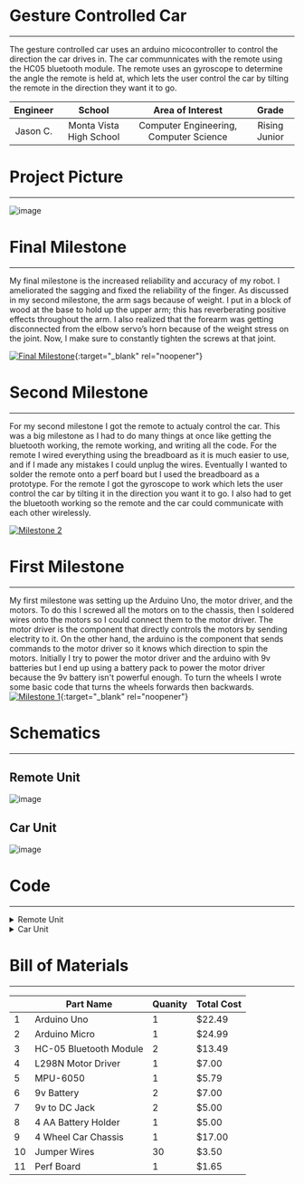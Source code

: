 ﻿# Gesture Controlled Car
 ---
The gesture controlled car uses an arduino micocontroller to control the direction the car drives in. The car communnicates with the remote using the HC05 bluetooth module. The remote uses an gyroscope to determine the angle the remote is held at, which lets the user control the car by tilting the remote in the direction they want it to go. 

| **Engineer** | **School** | **Area of Interest** | **Grade** |
|:--:|:--:|:--:|:--:|
| Jason C. | Monta Vista High School | Computer Engineering, Computer Science | Rising Junior

# Project Picture
---
![image](https://user-images.githubusercontent.com/30334711/183264182-da81ecbe-636f-4730-b22f-13f3f1f667a8.png)
  
# Final Milestone
---
My final milestone is the increased reliability and accuracy of my robot. I ameliorated the sagging and fixed the reliability of the finger. As discussed in my second milestone, the arm sags because of weight. I put in a block of wood at the base to hold up the upper arm; this has reverberating positive effects throughout the arm. I also realized that the forearm was getting disconnected from the elbow servo’s horn because of the weight stress on the joint. Now, I make sure to constantly tighten the screws at that joint. 

[![Final Milestone](https://res.cloudinary.com/marcomontalbano/image/upload/v1612573869/video_to_markdown/images/youtube--F7M7imOVGug-c05b58ac6eb4c4700831b2b3070cd403.jpg )](https://www.youtube.com/watch?v=F7M7imOVGug&feature=emb_logo "Final Milestone"){:target="_blank" rel="noopener"}

# Second Milestone
---
For my second milestone I got the remote to actualy control the car. This was a big milestone as I had to do many things at once like getting the bluetooth working, the remote working, and writing all the code. For the remote I wired everything using the breadboard as it is much easier to use, and if I made any mistakes I could unplug the wires. Eventually I wanted to solder the remote onto a perf board but I used the breadboard as a prototype. For the remote I got the gyroscope to work which lets the user control the car by tilting it in the direction you want it to go. I also had to get the bluetooth working so the remote and the car could communicate with each other wirelessly. 

[![Milestone 2](https://res.cloudinary.com/marcomontalbano/image/upload/v1660204386/video_to_markdown/images/youtube--4Ifjy3sYAq4-c05b58ac6eb4c4700831b2b3070cd403.jpg)](https://www.youtube.com/watch?v=4Ifjy3sYAq4 "Milestone 2")
# First Milestone
  ---
My first milestone was setting up the Arduino Uno, the motor driver, and the motors. To do this I screwed all the motors on to the chassis, then I soldered wires onto the motors so I could connect them to the motor driver. The motor driver is the component that directly controls the motors by sending electrity to it. On the other hand, the arduino is the component that sends commands to the motor driver so it knows which direction to spin the motors. Initially I try to power the motor driver and the arduino with 9v batteries but I end up using a battery pack to power the motor driver because the 9v battery isn't powerful enough. To turn the wheels I wrote some basic code that turns the wheels forwards then backwards. 
[![Milestone 1](https://res.cloudinary.com/marcomontalbano/image/upload/v1659716794/video_to_markdown/images/youtube--rDIB7zLfi5A-c05b58ac6eb4c4700831b2b3070cd403.jpg)](https://youtu.be/rDIB7zLfi5A "Milestone 1"){:target="_blank" rel="noopener"}

# Schematics 
---
## Remote Unit
![image](https://user-images.githubusercontent.com/30334711/183838571-bb3990fb-723e-4f79-a0b6-ecf31166aef1.png)

## Car Unit 
![image](https://user-images.githubusercontent.com/30334711/183839426-8d9206e7-d2e4-4454-b1cf-cfd2f716b9d2.png)

# Code
---
<details>
 
 <summary>Remote Unit </summary>
 
 ```java
 
 // I2Cdev and MPU6050 must be installed as libraries, or else the .cpp/.h files
// for both classes must be in the include path of your project
#include "I2Cdev.h"
#include "MPU6050_6Axis_MotionApps20.h"
// Arduino Wire library is required if I2Cdev I2CDEV_ARDUINO_WIRE implementationis used in I2Cdev.h
#include "Wire.h"

#include <SoftwareSerial.h>
SoftwareSerial BTSerial(10, 11); // CONNECT BT RX PIN TO ARDUINO 11 PIN | CONNECT BT TX PIN TO ARDUINO 10 PIN

#define OUTPUT_READABLE_YAWPITCHROLL
#define INTERRUPT_PIN 7  // use pin 2 on Arduino Uno & most boards
#define LED_PIN 13 // (Arduino is 13, Teensy is 11, Teensy++ is 6)

MPU6050 mpu;
bool blinkState = false;

// MPU control/status vars
bool dmpReady = false;  // set true if DMP init was successful
uint8_t mpuIntStatus;   // holds actual interrupt status byte from MPU
uint8_t devStatus;      // return status after each device operation (0 = success, !0 = error)
uint16_t packetSize;    // expected DMP packet size (default is 42 bytes)
uint16_t fifoCount;     // count of all bytes currently in FIFO
uint8_t fifoBuffer[64]; // FIFO storage buffer

// orientation/motion vars
Quaternion q;           // [w, x, y, z]         quaternion container
VectorFloat gravity;    // [x, y, z]            gravity vector
float ypr[3];           // [yaw, pitch, roll]   yaw/pitch/roll container and gravity vector
float pitch = 0;
float roll = 0;
float yaw = 0;
int x;
int y;

// ================================================================
// ===               INTERRUPT DETECTION ROUTINE                ===
// ================================================================

volatile bool mpuInterrupt = false;     // indicates whether MPU interrupt pin has gone high
void dmpDataReady() {
  mpuInterrupt = true;
}



// ================================================================
// ===                      INITIAL SETUP                       ===
// ================================================================

void setup() {
  // join I2C bus (I2Cdev library doesn't do this automatically)
#if I2CDEV_IMPLEMENTATION == I2CDEV_ARDUINO_WIRE
  Wire.begin();
  Wire.setClock(400000); // 400kHz I2C clock. Comment this line if having compilation difficulties
#elif I2CDEV_IMPLEMENTATION == I2CDEV_BUILTIN_FASTWIRE
  Fastwire::setup(400, true);
#endif

  // initialize serial communication
  // (115200 chosen because it is required for Teapot Demo output, but it's
  // really up to you depending on your project)
  Serial.begin(115200);
  BTSerial.begin(38400);  // HC-05 default speed in AT command more
  
//  b while (!Serial); // wait for Leonardo enumeration, others continue immediately

  // NOTE: 8MHz or slower host processors, like the Teensy @ 3.3V or Arduino
  // Pro Mini running at 3.3V, cannot handle this baud rate reliably due to
  // the baud timing being too misaligned with processor ticks. You must use
  // 38400 or slower in these cases, or use some kind of external separate
  // crystal solution for the UART timer.

  // initialize device
  Serial.println(F("Initializing I2C devices..."));
  mpu.initialize();
  pinMode(INTERRUPT_PIN, INPUT);

  // verify connection
  Serial.println(F("Testing device connections..."));
  Serial.println(mpu.testConnection() ? F("MPU6050 connection successful") : F("MPU6050 connection failed"));

  // load and configure the DMP
  Serial.println(F("Initializing DMP..."));
  devStatus = mpu.dmpInitialize();

  // supply your own gyro offsets here, scaled for min sensitivity
  mpu.setXGyroOffset(126);
  mpu.setYGyroOffset(57);
  mpu.setZGyroOffset(-69);
  mpu.setZAccelOffset(1869); // 1688 factory default for my test chip

  // make sure it worked (returns 0 if so)
  if (devStatus == 0) {
    // turn on the DMP, now that it's ready
    Serial.println(F("Enabling DMP..."));
    mpu.setDMPEnabled(true);

    // enable Arduino interrupt detection
    Serial.println(F("Enabling interrupt detection (Arduino external interrupt 0)..."));
    attachInterrupt(digitalPinToInterrupt(INTERRUPT_PIN), dmpDataReady, RISING);
    mpuIntStatus = mpu.getIntStatus();

    // set our DMP Ready flag so the main loop() function knows it's okay to use it
    Serial.println(F("DMP ready! Waiting for first interrupt..."));
    dmpReady = true;

    // get expected DMP packet size for later comparison
    packetSize = mpu.dmpGetFIFOPacketSize();
  } else {
    // ERROR!
    // 1 = initial memory load failed
    // 2 = DMP configuration updates failed
    // (if it's going to break, usually the code will be 1)
    Serial.print(F("DMP Initialization failed (code "));
    Serial.print(devStatus);
    Serial.println(F(")"));
  }

  // configure LED for output
  pinMode(LED_PIN, OUTPUT);
}



// ================================================================
// ===                    MAIN PROGRAM LOOP                     ===
// ================================================================

void loop() {
  // if programming failed, don't try to do anything
  if (!dmpReady) return;

  // wait for MPU interrupt or extra packet(s) available
  while (!mpuInterrupt && fifoCount < packetSize) {
    // other program behavior stuff here
    // .
    // .
    // .
    // if you are really paranoid you can frequently test in between other
    // stuff to see if mpuInterrupt is true, and if so, "break;" from the
    // while() loop to immediately process the MPU data
    // .
    // .
    // .
  }

  // reset interrupt flag and get INT_STATUS byte
  mpuInterrupt = false;
  mpuIntStatus = mpu.getIntStatus();

  // get current FIFO count
  fifoCount = mpu.getFIFOCount();

  // check for overflow (this should never happen unless our code is too inefficient)
  if ((mpuIntStatus & 0x10) || fifoCount == 1024) {
    // reset so we can continue cleanly
    mpu.resetFIFO();
    Serial.println(F("FIFO overflow!"));

    // otherwise, check for DMP data ready interrupt (this should happen frequently)
  } else if (mpuIntStatus & 0x02) {
    // wait for correct available data length, should be a VERY short wait
    while (fifoCount < packetSize) fifoCount = mpu.getFIFOCount();

    // read a packet from FIFO
    mpu.getFIFOBytes(fifoBuffer, packetSize);

    // track FIFO count here in case there is > 1 packet available
    // (this lets us immediately read more without waiting for an interrupt)
    fifoCount -= packetSize;

#ifdef OUTPUT_READABLE_YAWPITCHROLL
    // display Euler angles in degrees
    mpu.dmpGetQuaternion(&q, fifoBuffer);
    mpu.dmpGetGravity(&gravity, &q);
    mpu.dmpGetYawPitchRoll(ypr, &q, &gravity);

    yaw = ypr[0] * 180 / M_PI;
    pitch = ypr[1] * 180 / M_PI;
    roll = ypr[2] * 180 / M_PI;

    if (roll > -100 && roll < 100)
      x = map (roll, -100, 100, 0, 100);

    if (pitch > -100 && pitch < 100)
      y = map (pitch, -100, 100, 100, 200);

//    Serial.print(x);
//    Serial.print("\t");
//    Serial.println(y);

    if((x>=45 && x<=55) && (y>=145 && y <=155)){
      BTSerial.write('S');
      //Serial.println('S');
    }else if(x>60){
      BTSerial.write('R');
      //Serial.println('R');
    }else if(x<40){
      BTSerial.write('L');
    //  Serial.println('L');
    }else if(y>160){
      BTSerial.write('B');
     // Serial.println('B');
    }else if(y<140){
      BTSerial.write('F');
    //  Serial.println('F');
    }
#endif

    // blink LED to indicate activity
    blinkState = !blinkState;
    digitalWrite(LED_PIN, blinkState);
  }
}
                     
 ```
</details>
 
<details>
 
 <summary> Car Unit </summary>
 
``` java
 
int lm1=2; //left motor output 1
int lm2=4; //left motor output 2
int rm1=7;  //right motor output 1
int rm2=8;  //right motor output 2

 char d=0;

void setup()
{
  pinMode(lm1,OUTPUT);
  pinMode(lm2,OUTPUT);
  pinMode(rm1,OUTPUT);
  pinMode(rm2,OUTPUT);
  Serial.begin(38400);
 sTOP();
}
void loop()
{
  if(Serial.available()>0)
  {
    d=Serial.read();
  if(d=='F')
  {
   ForWard();
    }
    if(d=='B')
  {
   BackWard();
    }
    
  if(d=='L')
  {
   Left();
    }
  if(d=='R')
  { 
  Right();
   }
     if(d=='S')
  {
   sTOP();
    }
}
}

 void ForWard()
  {
   digitalWrite(lm1,HIGH);
   digitalWrite(lm2,LOW);
   digitalWrite(rm1,HIGH);
   digitalWrite(rm2,LOW);
  } 
  void BackWard()
  {
   digitalWrite(lm1,LOW);
   digitalWrite(lm2,HIGH);
   digitalWrite(rm1,LOW);
   digitalWrite(rm2,HIGH);
  }
  void Left()
  {
   digitalWrite(lm1,LOW);
   digitalWrite(lm2,HIGH);
   digitalWrite(rm1,HIGH);
   digitalWrite(rm2,LOW);
  } 
  void Right()
  {
   digitalWrite(lm1,HIGH);
   digitalWrite(lm2,LOW);
   digitalWrite(rm1,LOW);
   digitalWrite(rm2,HIGH);
  }  

    void sTOP()
  {
   digitalWrite(lm1,LOW);
   digitalWrite(lm2,LOW);
   digitalWrite(rm1,LOW);
   digitalWrite(rm2,LOW);
  }
 
```
</details>

 
# Bill of Materials
 
---

|    | Part Name              | Quanity | Total Cost |
| -- | ---------------------- | ------- | ---------- |
| 1  | Arduino Uno            | 1       | $22.49     |
| 2  | Arduino Micro          | 1       | $24.99     |
| 3  | HC-05 Bluetooth Module | 2       | $13.49     |
| 4  | L298N Motor Driver     | 1       | $7.00      |
| 5  | MPU-6050               | 1       | $5.79      |
| 6  | 9v Battery             | 2       | $7.00      |
| 7  | 9v to DC Jack          | 2       | $5.00      |
| 8  | 4 AA Battery Holder    | 1       | $5.00      |
| 9  | 4 Wheel Car Chassis    | 1       | $17.00     |
| 10 | Jumper Wires           | 30      | $3.50      |
| 11 | Perf Board             | 1       | $1.65      |
